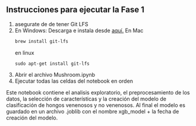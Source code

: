 ## Instrucciones para ejecutar la Fase 1

1) asegurate de de tener Git LFS
2) En Windows: Descarga e instala desde [aquí.](https://git-lfs.com/)
   En Mac
   ```bash
   brew install git-lfs
   ```
   en linux
   ```
   sudo apt-get install git-lfs
   ```
4) Abrir el archivo Mushroom.ipynb
5) Ejecutar todas las celdas del notebook en orden

Este notebook contiene el analisis exploratorio, el preprocesamiento de los datos, la selección de características y la creación del modelo de clasificación de hongos venenosos y no venenosos. Al final el modelo es guardado en un archivo .joblib con el nombre xgb_model + la fecha de creación del modelo.
